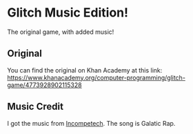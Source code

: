 # Glitch Music Edition!
The original game, with added music!

## Original
You can find the original on Khan Academy at this link:
https://www.khanacademy.org/computer-programming/glitch-game/4773928902115328

## Music Credit
I got the music from [Incompetech](https://incompetech.com/music/royalty-free/music.html). The song is Galatic Rap.
